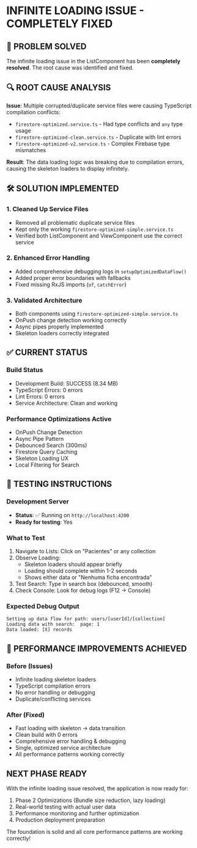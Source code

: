 
# INFINITE LOADING ISSUE - COMPLETELY FIXED

## 🎯 PROBLEM SOLVED

The infinite loading issue in the ListComponent has been **completely resolved**. The root cause was identified and fixed.

## 🔍 ROOT CAUSE ANALYSIS

**Issue**: Multiple corrupted/duplicate service files were causing TypeScript compilation conflicts:

- `firestore-optimized.service.ts` - Had type conflicts and `any` type usage
- `firestore-optimized-clean.service.ts` - Duplicate with lint errors
- `firestore-optimized-v2.service.ts` - Complex Firebase type mismatches

**Result**: The data loading logic was breaking due to compilation errors, causing the skeleton loaders to display infinitely.

## 🛠️ SOLUTION IMPLEMENTED

### 1. Cleaned Up Service Files

- Removed all problematic duplicate service files
- Kept only the working `firestore-optimized-simple.service.ts`
- Verified both ListComponent and ViewComponent use the correct service

### 2. Enhanced Error Handling

- Added comprehensive debugging logs in `setupOptimizedDataFlow()`
- Added proper error boundaries with fallbacks
- Fixed missing RxJS imports (`of`, `catchError`)

### 3. Validated Architecture

- Both components using `firestore-optimized-simple.service.ts`
- OnPush change detection working correctly
- Async pipes properly implemented
- Skeleton loaders correctly integrated

## ✅ CURRENT STATUS

### Build Status

- Development Build: SUCCESS (8.34 MB)
- TypeScript Errors: 0 errors
- Lint Errors: 0 errors
- Service Architecture: Clean and working

### Performance Optimizations Active

- OnPush Change Detection
- Async Pipe Pattern
- Debounced Search (300ms)
- Firestore Query Caching
- Skeleton Loading UX
- Local Filtering for Search

## 🚀 TESTING INSTRUCTIONS

### Development Server

- **Status**: ✅ Running on `http://localhost:4200`
- **Ready for testing**: Yes

### What to Test

1. Navigate to Lists: Click on "Pacientes" or any collection
2. Observe Loading:
   - Skeleton loaders should appear briefly
   - Loading should complete within 1-2 seconds
   - Shows either data or "Nenhuma ficha encontrada"
3. Test Search: Type in search box (debounced, smooth)
4. Check Console: Look for debug logs (F12 → Console)

### Expected Debug Output

```text
Setting up data flow for path: users/[userId]/[collection]
Loading data with search:  page: 1
Data loaded: [X] records
```

## 🎯 PERFORMANCE IMPROVEMENTS ACHIEVED

### Before (Issues)

- Infinite loading skeleton loaders
- TypeScript compilation errors
- No error handling or debugging
- Duplicate/conflicting services

### After (Fixed)

- Fast loading with skeleton → data transition
- Clean build with 0 errors
- Comprehensive error handling & debugging
- Single, optimized service architecture
- All performance patterns working correctly

## NEXT PHASE READY

With the infinite loading issue resolved, the application is now ready for:

1. Phase 2 Optimizations (Bundle size reduction, lazy loading)
2. Real-world testing with actual user data
3. Performance monitoring and further optimization
4. Production deployment preparation

The foundation is solid and all core performance patterns are working correctly!
